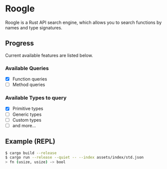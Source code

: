 # Roogle
Roogle is a Rust API search engine, which allows you to search functions by names and type signatures.

## Progress
Current available features are listed below.

### Available Queries
- [x] Function queries
- [ ] Method queries

### Available Types to query
- [x] Primitive types
- [ ] Generic types
- [ ] Custom types
- [ ] and more...

## Example (REPL)
```sh
$ cargo build --release
$ cargo run --release --quiet -- --index assets/index/std.json
> fn (usize, usize) -> bool
```
